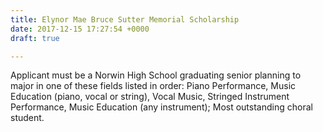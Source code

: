 ```yaml
---
title: Elynor Mae Bruce Sutter Memorial Scholarship
date: 2017-12-15 17:27:54 +0000
draft: true

---
```

Applicant must be a Norwin High School graduating senior planning to major in one of these fields listed in order: Piano Performance, Music Education (piano, vocal or string), Vocal Music, Stringed Instrument Performance, Music Education (any instrument); Most outstanding choral student.